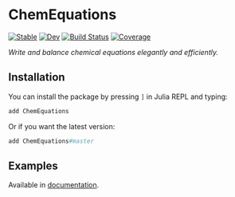 # ChemEquations

[![Stable](https://img.shields.io/badge/docs-stable-blue.svg)](https://zdroid.github.io/ChemEquations.jl/stable/)
[![Dev](https://img.shields.io/badge/docs-dev-blue.svg)](https://zdroid.github.io/ChemEquations.jl/dev/)
[![Build Status](https://github.com/zdroid/ChemEquations.jl/workflows/CI/badge.svg)](https://github.com/zdroid/ChemEquations.jl/actions)
[![Coverage](https://codecov.io/gh/zdroid/ChemEquations.jl/branch/master/graph/badge.svg)](https://codecov.io/gh/zdroid/ChemEquations.jl)

*Write and balance chemical equations elegantly and efficiently.*

## Installation

You can install the package by pressing `]` in Julia REPL and typing:
```julia
add ChemEquations
```

Or if you want the latest version:
```julia
add ChemEquations#master
```

## Examples

Available in [documentation](https://zdroid.github.io/ChemEquations.jl/dev/examples).
